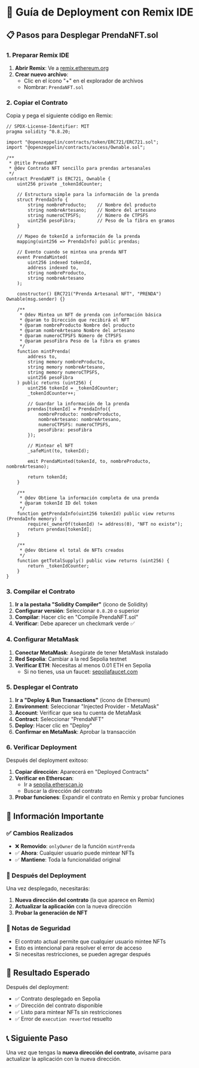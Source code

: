 # 🚀 Guía de Deployment con Remix IDE

## 📋 Pasos para Desplegar PrendaNFT.sol

### 1. Preparar Remix IDE

1. **Abrir Remix**: Ve a [remix.ethereum.org](https://remix.ethereum.org)
2. **Crear nuevo archivo**: 
   - Clic en el ícono "+" en el explorador de archivos
   - Nombrar: `PrendaNFT.sol`

### 2. Copiar el Contrato

Copia y pega el siguiente código en Remix:

```solidity
// SPDX-License-Identifier: MIT
pragma solidity ^0.8.20;

import "@openzeppelin/contracts/token/ERC721/ERC721.sol";
import "@openzeppelin/contracts/access/Ownable.sol";

/**
 * @title PrendaNFT
 * @dev Contrato NFT sencillo para prendas artesanales
 */
contract PrendaNFT is ERC721, Ownable {
    uint256 private _tokenIdCounter;
    
    // Estructura simple para la información de la prenda
    struct PrendaInfo {
        string nombreProducto;    // Nombre del producto
        string nombreArtesano;    // Nombre del artesano
        string numeroCTPSFS;      // Número de CTPSFS
        uint256 pesoFibra;        // Peso de la fibra en gramos
    }
    
    // Mapeo de tokenId a información de la prenda
    mapping(uint256 => PrendaInfo) public prendas;
    
    // Evento cuando se mintea una prenda NFT
    event PrendaMinted(
        uint256 indexed tokenId, 
        address indexed to, 
        string nombreProducto, 
        string nombreArtesano
    );
    
    constructor() ERC721("Prenda Artesanal NFT", "PRENDA") Ownable(msg.sender) {}
    
    /**
     * @dev Mintea un NFT de prenda con información básica
     * @param to Dirección que recibirá el NFT
     * @param nombreProducto Nombre del producto
     * @param nombreArtesano Nombre del artesano
     * @param numeroCTPSFS Número de CTPSFS
     * @param pesoFibra Peso de la fibra en gramos
     */
    function mintPrenda(
        address to,
        string memory nombreProducto,
        string memory nombreArtesano,
        string memory numeroCTPSFS,
        uint256 pesoFibra
    ) public returns (uint256) {
        uint256 tokenId = _tokenIdCounter;
        _tokenIdCounter++;
        
        // Guardar la información de la prenda
        prendas[tokenId] = PrendaInfo({
            nombreProducto: nombreProducto,
            nombreArtesano: nombreArtesano,
            numeroCTPSFS: numeroCTPSFS,
            pesoFibra: pesoFibra
        });
        
        // Mintear el NFT
        _safeMint(to, tokenId);
        
        emit PrendaMinted(tokenId, to, nombreProducto, nombreArtesano);
        
        return tokenId;
    }
    
    /**
     * @dev Obtiene la información completa de una prenda
     * @param tokenId ID del token
     */
    function getPrendaInfo(uint256 tokenId) public view returns (PrendaInfo memory) {
        require(_ownerOf(tokenId) != address(0), "NFT no existe");
        return prendas[tokenId];
    }
    
    /**
     * @dev Obtiene el total de NFTs creados
     */
    function getTotalSupply() public view returns (uint256) {
        return _tokenIdCounter;
    }
}
```

### 3. Compilar el Contrato

1. **Ir a la pestaña "Solidity Compiler"** (ícono de Solidity)
2. **Configurar versión**: Seleccionar `0.8.20` o superior
3. **Compilar**: Hacer clic en "Compile PrendaNFT.sol"
4. **Verificar**: Debe aparecer un checkmark verde ✅

### 4. Configurar MetaMask

1. **Conectar MetaMask**: Asegúrate de tener MetaMask instalado
2. **Red Sepolia**: Cambiar a la red Sepolia testnet
3. **Verificar ETH**: Necesitas al menos 0.01 ETH en Sepolia
   - Si no tienes, usa un faucet: [sepoliafaucet.com](https://sepoliafaucet.com)

### 5. Desplegar el Contrato

1. **Ir a "Deploy & Run Transactions"** (ícono de Ethereum)
2. **Environment**: Seleccionar "Injected Provider - MetaMask"
3. **Account**: Verificar que sea tu cuenta de MetaMask
4. **Contract**: Seleccionar "PrendaNFT"
5. **Deploy**: Hacer clic en "Deploy"
6. **Confirmar en MetaMask**: Aprobar la transacción

### 6. Verificar Deployment

Después del deployment exitoso:

1. **Copiar dirección**: Aparecerá en "Deployed Contracts"
2. **Verificar en Etherscan**: 
   - Ir a [sepolia.etherscan.io](https://sepolia.etherscan.io)
   - Buscar la dirección del contrato
3. **Probar funciones**: Expandir el contrato en Remix y probar funciones

## 📝 Información Importante

### ✅ Cambios Realizados
- ❌ **Removido**: `onlyOwner` de la función `mintPrenda`
- ✅ **Ahora**: Cualquier usuario puede mintear NFTs
- ✅ **Mantiene**: Toda la funcionalidad original

### 🔧 Después del Deployment

Una vez desplegado, necesitarás:

1. **Nueva dirección del contrato** (la que aparece en Remix)
2. **Actualizar la aplicación** con la nueva dirección
3. **Probar la generación de NFT**

### 🚨 Notas de Seguridad

- El contrato actual permite que cualquier usuario mintee NFTs
- Esto es intencional para resolver el error de acceso
- Si necesitas restricciones, se pueden agregar después

## 🎯 Resultado Esperado

Después del deployment:
- ✅ Contrato desplegado en Sepolia
- ✅ Dirección del contrato disponible
- ✅ Listo para mintear NFTs sin restricciones
- ✅ Error de `execution reverted` resuelto

## 📞 Siguiente Paso

Una vez que tengas la **nueva dirección del contrato**, avísame para actualizar la aplicación con la nueva dirección.